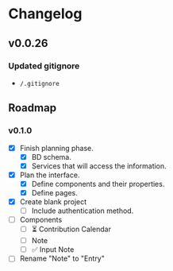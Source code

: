 # Changelog

## v0.0.26

### Updated gitignore
  - `/.gitignore`

## Roadmap

### v0.1.0

- [x] Finish planning phase.
  - [x] BD schema.
  - [x] Services that will access the information.
- [x] Plan the interface.
  - [x] Define components and their properties.
  - [x] Define pages.
- [x] Create blank project
  - [ ] Include authentication method.
- [ ] Components
  - [ ] ⏳ Contribution Calendar
  - [ ] Note
  - [ ] ✅ Input Note
- [ ] Rename "Note" to "Entry"
